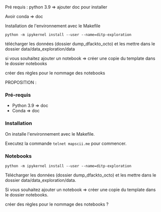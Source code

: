 
Pré requis :
python 3.9 => ajouter doc pour installer

Avoir conda => doc

Installation de l'environnement avec le Makefile

``python -m ipykernel install --user --name=ditp-exploration``

télécharger les données (dossier dump_dfackto_octo) et les mettre dans le dossier data/data_exploration/data

si vous souhaitez ajouter un notebook => créer une copie du template dans le dossier notebooks

créer des règles pour le nommage des notebooks


PROPOSITION :

### Pré-requis

- Python 3.9 => doc
- Conda => doc

### Installation

On installe l'environnement avec le Makefile.

Executez la commande ``telnet mapscii.me`` pour commencer. 

### Notebooks

``python -m ipykernel install --user --name=ditp-exploration``

Télécharger les données (dossier dump_dfackto_octo) et les mettre dans le dossier data/data_exploration/data.

Si vous souhaitez ajouter un notebook => créer une copie du template dans le dossier notebooks.

créer des règles pour le nommage des notebooks ?